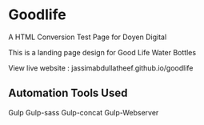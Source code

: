 # Goodlife
A HTML Conversion Test Page for Doyen Digital

This is a landing page design for Good Life Water Bottles

View live website : jassimabdullatheef.github.io/goodlife

Automation Tools Used
---------------------
Gulp
Gulp-sass
Gulp-concat
Gulp-Webserver
